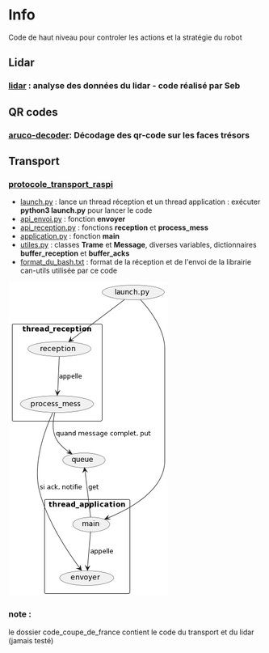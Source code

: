 # Info

Code de haut niveau pour controler les actions et la stratégie du robot

## Lidar

### [lidar](./lidar) : analyse des données du lidar - code réalisé par Seb 

## QR codes

### [aruco-decoder](./aruco-decoder): Décodage des qr-code sur les faces trésors

## Transport 

### [protocole_transport_raspi](./protocole_transport_raspi)
- [launch.py](./protocole_transport_raspi/launch.py) : lance un thread réception et un thread application : exécuter **python3 launch.py** pour lancer le code 
- [api_envoi.py](./protocole_transport_raspi/api_envoi.py) : fonction **envoyer** 
- [api_reception.py](./protocole_transport_raspi/api_reception.py) : fonctions **reception** et **process_mess** 
- [application.py](./protocole_transport_raspi/application.py) : fonction **main** 
- [utiles.py](./protocole_transport_raspi/utiles.py) : classes **Trame** et **Message**, diverses variables, dictionnaires **buffer_reception** et **buffer_acks** 
- [format_du_bash.txt](./protocole_transport_raspi/format_du_bash.txt) : format de la réception et de l'envoi de la librairie can-utils utilisée par ce code 

![diagramme](./protocole_transport_raspi/diagramme_explicatif.png)


### note : 
le dossier code_coupe_de_france contient le code du transport et du lidar (jamais testé) 

